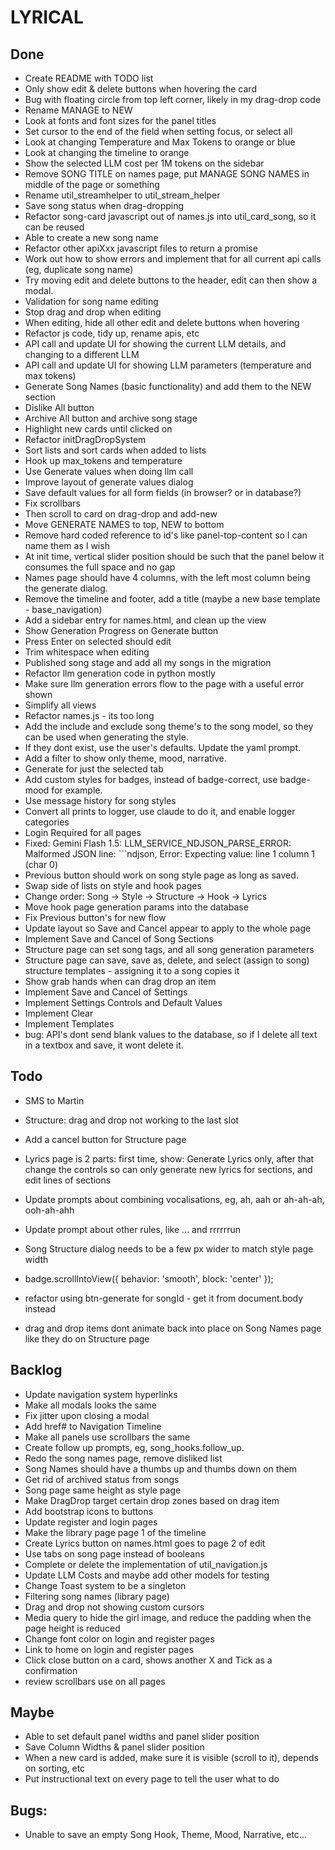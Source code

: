 # LYRICAL

## Done
 - Create README with TODO list
 - Only show edit & delete buttons when hovering the card
 - Bug with floating circle from top left corner, likely in my drag-drop code
 - Rename MANAGE to NEW
 - Look at fonts and font sizes for the panel titles
 - Set cursor to the end of the field when setting focus, or select all
 - Look at changing Temperature and Max Tokens to orange or blue
 - Look at changing the timeline to orange
 - Show the selected LLM cost per 1M tokens on the sidebar
 - Remove SONG TITLE on names page, put MANAGE SONG NAMES in middle of the page or something
 - Rename util_streamhelper to util_stream_helper
 - Save song status when drag-dropping
 - Refactor song-card javascript out of names.js into util_card_song, so it can be reused
 - Able to create a new song name
 - Refactor other apiXxx javascript files to return a promise
 - Work out how to show errors and implement that for all current api calls (eg, duplicate song name)
 - Try moving edit and delete buttons to the header, edit can then show a modal.
 - Validation for song name editing
 - Stop drag and drop when editing
 - When editing, hide all other edit and delete buttons when hovering
 - Refactor js code, tidy up, rename apis, etc
 - API call and update UI for showing the current LLM details, and changing to a different LLM
 - API call and update UI for showing LLM parameters (temperature and max tokens)
 - Generate Song Names (basic functionality) and add them to the NEW section
 - Dislike All button
 - Archive All button and archive song stage
 - Highlight new cards until clicked on
 - Refactor initDragDropSystem
 - Sort lists and sort cards when added to lists
 - Hook up max_tokens and temperature
 - Use Generate values when doing llm call
 - Improve layout of generate values dialog
 - Save default values for all form fields (in browser? or in database?)
 - Fix scrollbars
 - Then scroll to card on drag-drop and add-new
 - Move GENERATE NAMES to top, NEW to bottom
 - Remove hard coded reference to id's like panel-top-content so I can name them as I wish
 - At init time, vertical slider position should be such that the panel below it consumes the full space and no gap
 - Names page should have 4 columns, with the left most column being the generate dialog.
 - Remove the timeline and footer, add a title (maybe a new base template - base_navigation)
 - Add a sidebar entry for names.html, and clean up the view
 - Show Generation Progress on Generate button
 - Press Enter on selected should edit
 - Trim whitespace when editing
 - Published song stage and add all my songs in the migration 
 - Refactor llm generation code in python mostly
 - Make sure llm generation errors flow to the page with a useful error shown
 - Simplify all views
 - Refactor names.js - its too long
 - Add the include and exclude song theme's to the song model, so they can be used when generating the style.  
 - If they dont exist, use the user's defaults.  Update the yaml prompt.
 - Add a filter to show only theme, mood, narrative.
 - Generate for just the selected tab
 - Add custom styles for badges, instead of badge-correct, use badge-mood for example.
 - Use message history for song styles
 - Convert all prints to logger, use claude to do it, and enable logger categories
 - Login Required for all pages
 - Fixed: Gemini Flash 1.5: LLM_SERVICE_NDJSON_PARSE_ERROR: Malformed JSON line: ```ndjson, Error: Expecting value: line 1 column 1 (char 0)
 - Previous button should work on song style page as long as saved.
 - Swap side of lists on style and hook pages
 - Change order: Song -> Style -> Structure -> Hook -> Lyrics
 - Move hook page generation params into the database
 - Fix Previous button's for new flow
 - Update layout so Save and Cancel appear to apply to the whole page
 - Implement Save and Cancel of Song Sections
 - Structure page can set song tags, and all song generation parameters
 - Structure page can save, save as, delete, and select (assign to song) structure templates - assigning it to a song copies it
 - Show grab hands when can drag drop an item
 - Implement Save and Cancel of Settings
 - Implement Settings Controls and Default Values
 - Implement Clear
 - Implement Templates
 - bug: API's dont send blank values to the database, so if I delete all text in a textbox and save, it wont delete it.



## Todo
 - SMS to Martin
 - Structure: drag and drop not working to the last slot
 - Add a cancel button for Structure page

 - Lyrics page is 2 parts: first time, show: Generate Lyrics only, after that change the controls so can only generate new lyrics for sections, and edit lines of sections
 - Update prompts about combining vocalisations, eg, ah, aah or ah-ah-ah, ooh-ah-ahh
 - Update prompt about other rules, like ... and rrrrrrun
 - Song Structure dialog needs to be a few px wider to match style page width
 
 - badge.scrollIntoView({ behavior: 'smooth', block: 'center' });
 - refactor using btn-generate for songId - get it from document.body instead
 - drag and drop items dont animate back into place on Song Names page like they do on Structure page

 
 

## Backlog
 - Update navigation system hyperlinks
 - Make all modals looks the same
 - Fix jitter upon closing a modal
 - Add href# to Navigation Timeline
 - Make all panels use scrollbars the same
 - Create follow up prompts, eg, song_hooks.follow_up.
 - Redo the song names page, remove disliked list
 - Song Names should have a thumbs up and thumbs down on them
 - Get rid of archived status from songs
 - Song page same height as style page
 - Make DragDrop target certain drop zones based on drag item
 - Add bootstrap icons to buttons
 - Update register and login pages
 - Make the library page page 1 of the timeline
 - Create Lyrics button on names.html goes to page 2 of edit
 - Use tabs on song page instead of booleans
 - Complete or delete the implementation of util_navigation.js
 - Update LLM Costs and maybe add other models for testing
 - Change Toast system to be a singleton
 - Filtering song names (library page)
 - Drag and drop not showing custom cursors
 - Media query to hide the girl image, and reduce the padding when the page height is reduced
 - Change font color on login and register pages
 - Link to home on login and register pages
 - Click close button on a card, shows another X and Tick as a confirmation
 - review scrollbars use on all pages


## Maybe
 - Able to set default panel widths and panel slider position
 - Save Column Widths & panel slider position
 - When a new card is added, make sure it is visible (scroll to it), depends on sorting, etc
 - Put instructional text on every page to tell the user what to do


## Bugs:
 - Unable to save an empty Song Hook, Theme, Mood, Narrative, etc...
 
